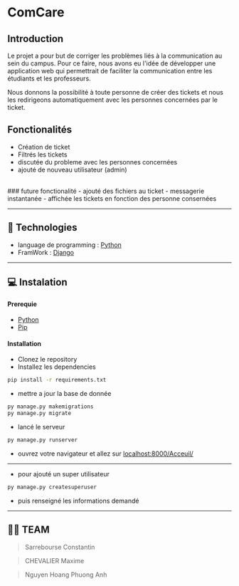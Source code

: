 # ComCare

## **Introduction**

Le projet a pour but de corriger les problèmes liés à la communication au sein du campus. Pour ce faire, nous avons eu l'idée de développer une application web qui permettrait de faciliter la communication entre les étudiants et les professeurs.

Nous donnons la possibilité à toute personne de créer des tickets et nous les redirigeons automatiquement avec les personnes concernées par le ticket.


## **Fonctionalités**

- Création de ticket
- Filtrés les tickets
- discutée du probleme avec les personnes concernées
- ajouté de nouveau utilisateur (admin)
</br>
### future fonctionalité
- ajouté des fichiers au ticket
- messagerie instantanée
- affichée les tickets en fonction des personne consernées

***

## 🤖 **Technologies**
- language de programming  : [Python](https://www.python.org)
- FramWork : [Django](https://www.djangoproject.com)

***

## 💻 **Instalation**

#### **Prerequie** 

- [Python](https://www.python.org/downloads/)
- [Pip](https://pip.pypa.io/en/stable/installing/)

#### **Installation**

- Clonez le repository
- Installez les dependencies
```bash
pip install -r requirements.txt
```
- mettre a jour la base de donnée
```bash
py manage.py makemigrations
py manage.py migrate
```
- lancé le serveur
```bash
py manage.py runserver
```
- ouvrez votre navigateur et allez sur [localhost:8000/Acceuil/](http://localhost:8000/Acceuil/)
***
- pour ajouté un super utilisateur
```bash
py manage.py createsuperuser
```
- puis renseigné les informations demandé

***
## 👨‍💻 TEAM
>Sarrebourse Constantin

>CHEVALIER Maxime

>Nguyen Hoang Phuong Anh